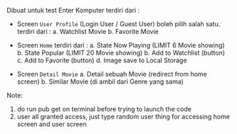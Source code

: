 Dibuat untuk test Enter Komputer
terdiri dari :
- Screen ``User Profile``
(Login User / Guest User) boleh pilih salah satu.
terdiri dari :
a. Watchlist Movie
b. Favorite Movie

- Screen ``Home``
terdiri dari :
a. State Now Playing (LIMIT 6 Movie showing)
b. State Popular (LIMIT 20 Movie showing)
b. Add to Watchlist (button)
c. Add to Favorite (button)
d. Image save to Local Storage

- Screen ``Detail Movie``
a. Detail sebuah Movie (redirect from home screen)
b. Similar Movie (di ambil dari Genre yang sama)

Note:
1. do run pub get on terminal before trying to launch the code
2. user all granted access, just type random user thing for accessing home screen and user screen 
